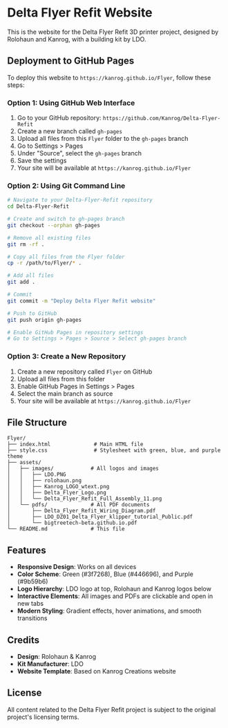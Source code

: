 # Delta Flyer Refit Website

This is the website for the Delta Flyer Refit 3D printer project, designed by Rolohaun and Kanrog, with a building kit by LDO.

## Deployment to GitHub Pages

To deploy this website to `https://kanrog.github.io/Flyer`, follow these steps:

### Option 1: Using GitHub Web Interface

1. Go to your GitHub repository: `https://github.com/Kanrog/Delta-Flyer-Refit`
2. Create a new branch called `gh-pages`
3. Upload all files from this `Flyer` folder to the `gh-pages` branch
4. Go to Settings > Pages
5. Under "Source", select the `gh-pages` branch
6. Save the settings
7. Your site will be available at `https://kanrog.github.io/Flyer`

### Option 2: Using Git Command Line

```bash
# Navigate to your Delta-Flyer-Refit repository
cd Delta-Flyer-Refit

# Create and switch to gh-pages branch
git checkout --orphan gh-pages

# Remove all existing files
git rm -rf .

# Copy all files from the Flyer folder
cp -r /path/to/Flyer/* .

# Add all files
git add .

# Commit
git commit -m "Deploy Delta Flyer Refit website"

# Push to GitHub
git push origin gh-pages

# Enable GitHub Pages in repository settings
# Go to Settings > Pages > Source > Select gh-pages branch
```

### Option 3: Create a New Repository

1. Create a new repository called `Flyer` on GitHub
2. Upload all files from this folder
3. Enable GitHub Pages in Settings > Pages
4. Select the main branch as source
5. Your site will be available at `https://kanrog.github.io/Flyer`

## File Structure

```
Flyer/
├── index.html              # Main HTML file
├── style.css               # Stylesheet with green, blue, and purple theme
├── assets/
│   ├── images/            # All logos and images
│   │   ├── LDO.PNG
│   │   ├── rolohaun.png
│   │   ├── Kanrog_LOGO_wtext.png
│   │   ├── Delta_Flyer_Logo.png
│   │   └── Delta_Flyer_Refit_Full_Assembly_11.png
│   └── pdfs/              # All PDF documents
│       ├── Delta_Flyer_Refit_Wiring_Diagram.pdf
│       ├── LDO_DZ01_Delta_Flyer_klipper_tutorial_Public.pdf
│       └── bigtreetech-beta.github.io.pdf
└── README.md              # This file
```

## Features

- **Responsive Design**: Works on all devices
- **Color Scheme**: Green (#3f7268), Blue (#446696), and Purple (#9b59b6)
- **Logo Hierarchy**: LDO logo at top, Rolohaun and Kanrog logos below
- **Interactive Elements**: All images and PDFs are clickable and open in new tabs
- **Modern Styling**: Gradient effects, hover animations, and smooth transitions

## Credits

- **Design**: Rolohaun & Kanrog
- **Kit Manufacturer**: LDO
- **Website Template**: Based on Kanrog Creations website

## License

All content related to the Delta Flyer Refit project is subject to the original project's licensing terms.